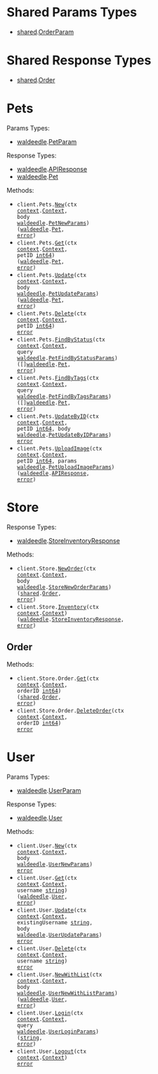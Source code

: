 # Shared Params Types

- <a href="https://pkg.go.dev/github.com/Waldeedle/stainless-go/shared">shared</a>.<a href="https://pkg.go.dev/github.com/Waldeedle/stainless-go/shared#OrderParam">OrderParam</a>

# Shared Response Types

- <a href="https://pkg.go.dev/github.com/Waldeedle/stainless-go/shared">shared</a>.<a href="https://pkg.go.dev/github.com/Waldeedle/stainless-go/shared#Order">Order</a>

# Pets

Params Types:

- <a href="https://pkg.go.dev/github.com/Waldeedle/stainless-go">waldeedle</a>.<a href="https://pkg.go.dev/github.com/Waldeedle/stainless-go#PetParam">PetParam</a>

Response Types:

- <a href="https://pkg.go.dev/github.com/Waldeedle/stainless-go">waldeedle</a>.<a href="https://pkg.go.dev/github.com/Waldeedle/stainless-go#APIResponse">APIResponse</a>
- <a href="https://pkg.go.dev/github.com/Waldeedle/stainless-go">waldeedle</a>.<a href="https://pkg.go.dev/github.com/Waldeedle/stainless-go#Pet">Pet</a>

Methods:

- <code title="post /pet">client.Pets.<a href="https://pkg.go.dev/github.com/Waldeedle/stainless-go#PetService.New">New</a>(ctx <a href="https://pkg.go.dev/context">context</a>.<a href="https://pkg.go.dev/context#Context">Context</a>, body <a href="https://pkg.go.dev/github.com/Waldeedle/stainless-go">waldeedle</a>.<a href="https://pkg.go.dev/github.com/Waldeedle/stainless-go#PetNewParams">PetNewParams</a>) (<a href="https://pkg.go.dev/github.com/Waldeedle/stainless-go">waldeedle</a>.<a href="https://pkg.go.dev/github.com/Waldeedle/stainless-go#Pet">Pet</a>, <a href="https://pkg.go.dev/builtin#error">error</a>)</code>
- <code title="get /pet/{petId}">client.Pets.<a href="https://pkg.go.dev/github.com/Waldeedle/stainless-go#PetService.Get">Get</a>(ctx <a href="https://pkg.go.dev/context">context</a>.<a href="https://pkg.go.dev/context#Context">Context</a>, petID <a href="https://pkg.go.dev/builtin#int64">int64</a>) (<a href="https://pkg.go.dev/github.com/Waldeedle/stainless-go">waldeedle</a>.<a href="https://pkg.go.dev/github.com/Waldeedle/stainless-go#Pet">Pet</a>, <a href="https://pkg.go.dev/builtin#error">error</a>)</code>
- <code title="put /pet">client.Pets.<a href="https://pkg.go.dev/github.com/Waldeedle/stainless-go#PetService.Update">Update</a>(ctx <a href="https://pkg.go.dev/context">context</a>.<a href="https://pkg.go.dev/context#Context">Context</a>, body <a href="https://pkg.go.dev/github.com/Waldeedle/stainless-go">waldeedle</a>.<a href="https://pkg.go.dev/github.com/Waldeedle/stainless-go#PetUpdateParams">PetUpdateParams</a>) (<a href="https://pkg.go.dev/github.com/Waldeedle/stainless-go">waldeedle</a>.<a href="https://pkg.go.dev/github.com/Waldeedle/stainless-go#Pet">Pet</a>, <a href="https://pkg.go.dev/builtin#error">error</a>)</code>
- <code title="delete /pet/{petId}">client.Pets.<a href="https://pkg.go.dev/github.com/Waldeedle/stainless-go#PetService.Delete">Delete</a>(ctx <a href="https://pkg.go.dev/context">context</a>.<a href="https://pkg.go.dev/context#Context">Context</a>, petID <a href="https://pkg.go.dev/builtin#int64">int64</a>) <a href="https://pkg.go.dev/builtin#error">error</a></code>
- <code title="get /pet/findByStatus">client.Pets.<a href="https://pkg.go.dev/github.com/Waldeedle/stainless-go#PetService.FindByStatus">FindByStatus</a>(ctx <a href="https://pkg.go.dev/context">context</a>.<a href="https://pkg.go.dev/context#Context">Context</a>, query <a href="https://pkg.go.dev/github.com/Waldeedle/stainless-go">waldeedle</a>.<a href="https://pkg.go.dev/github.com/Waldeedle/stainless-go#PetFindByStatusParams">PetFindByStatusParams</a>) ([]<a href="https://pkg.go.dev/github.com/Waldeedle/stainless-go">waldeedle</a>.<a href="https://pkg.go.dev/github.com/Waldeedle/stainless-go#Pet">Pet</a>, <a href="https://pkg.go.dev/builtin#error">error</a>)</code>
- <code title="get /pet/findByTags">client.Pets.<a href="https://pkg.go.dev/github.com/Waldeedle/stainless-go#PetService.FindByTags">FindByTags</a>(ctx <a href="https://pkg.go.dev/context">context</a>.<a href="https://pkg.go.dev/context#Context">Context</a>, query <a href="https://pkg.go.dev/github.com/Waldeedle/stainless-go">waldeedle</a>.<a href="https://pkg.go.dev/github.com/Waldeedle/stainless-go#PetFindByTagsParams">PetFindByTagsParams</a>) ([]<a href="https://pkg.go.dev/github.com/Waldeedle/stainless-go">waldeedle</a>.<a href="https://pkg.go.dev/github.com/Waldeedle/stainless-go#Pet">Pet</a>, <a href="https://pkg.go.dev/builtin#error">error</a>)</code>
- <code title="post /pet/{petId}">client.Pets.<a href="https://pkg.go.dev/github.com/Waldeedle/stainless-go#PetService.UpdateByID">UpdateByID</a>(ctx <a href="https://pkg.go.dev/context">context</a>.<a href="https://pkg.go.dev/context#Context">Context</a>, petID <a href="https://pkg.go.dev/builtin#int64">int64</a>, body <a href="https://pkg.go.dev/github.com/Waldeedle/stainless-go">waldeedle</a>.<a href="https://pkg.go.dev/github.com/Waldeedle/stainless-go#PetUpdateByIDParams">PetUpdateByIDParams</a>) <a href="https://pkg.go.dev/builtin#error">error</a></code>
- <code title="post /pet/{petId}/uploadImage">client.Pets.<a href="https://pkg.go.dev/github.com/Waldeedle/stainless-go#PetService.UploadImage">UploadImage</a>(ctx <a href="https://pkg.go.dev/context">context</a>.<a href="https://pkg.go.dev/context#Context">Context</a>, petID <a href="https://pkg.go.dev/builtin#int64">int64</a>, params <a href="https://pkg.go.dev/github.com/Waldeedle/stainless-go">waldeedle</a>.<a href="https://pkg.go.dev/github.com/Waldeedle/stainless-go#PetUploadImageParams">PetUploadImageParams</a>) (<a href="https://pkg.go.dev/github.com/Waldeedle/stainless-go">waldeedle</a>.<a href="https://pkg.go.dev/github.com/Waldeedle/stainless-go#APIResponse">APIResponse</a>, <a href="https://pkg.go.dev/builtin#error">error</a>)</code>

# Store

Response Types:

- <a href="https://pkg.go.dev/github.com/Waldeedle/stainless-go">waldeedle</a>.<a href="https://pkg.go.dev/github.com/Waldeedle/stainless-go#StoreInventoryResponse">StoreInventoryResponse</a>

Methods:

- <code title="post /store/order">client.Store.<a href="https://pkg.go.dev/github.com/Waldeedle/stainless-go#StoreService.NewOrder">NewOrder</a>(ctx <a href="https://pkg.go.dev/context">context</a>.<a href="https://pkg.go.dev/context#Context">Context</a>, body <a href="https://pkg.go.dev/github.com/Waldeedle/stainless-go">waldeedle</a>.<a href="https://pkg.go.dev/github.com/Waldeedle/stainless-go#StoreNewOrderParams">StoreNewOrderParams</a>) (<a href="https://pkg.go.dev/github.com/Waldeedle/stainless-go/shared">shared</a>.<a href="https://pkg.go.dev/github.com/Waldeedle/stainless-go/shared#Order">Order</a>, <a href="https://pkg.go.dev/builtin#error">error</a>)</code>
- <code title="get /store/inventory">client.Store.<a href="https://pkg.go.dev/github.com/Waldeedle/stainless-go#StoreService.Inventory">Inventory</a>(ctx <a href="https://pkg.go.dev/context">context</a>.<a href="https://pkg.go.dev/context#Context">Context</a>) (<a href="https://pkg.go.dev/github.com/Waldeedle/stainless-go">waldeedle</a>.<a href="https://pkg.go.dev/github.com/Waldeedle/stainless-go#StoreInventoryResponse">StoreInventoryResponse</a>, <a href="https://pkg.go.dev/builtin#error">error</a>)</code>

## Order

Methods:

- <code title="get /store/order/{orderId}">client.Store.Order.<a href="https://pkg.go.dev/github.com/Waldeedle/stainless-go#StoreOrderService.Get">Get</a>(ctx <a href="https://pkg.go.dev/context">context</a>.<a href="https://pkg.go.dev/context#Context">Context</a>, orderID <a href="https://pkg.go.dev/builtin#int64">int64</a>) (<a href="https://pkg.go.dev/github.com/Waldeedle/stainless-go/shared">shared</a>.<a href="https://pkg.go.dev/github.com/Waldeedle/stainless-go/shared#Order">Order</a>, <a href="https://pkg.go.dev/builtin#error">error</a>)</code>
- <code title="delete /store/order/{orderId}">client.Store.Order.<a href="https://pkg.go.dev/github.com/Waldeedle/stainless-go#StoreOrderService.DeleteOrder">DeleteOrder</a>(ctx <a href="https://pkg.go.dev/context">context</a>.<a href="https://pkg.go.dev/context#Context">Context</a>, orderID <a href="https://pkg.go.dev/builtin#int64">int64</a>) <a href="https://pkg.go.dev/builtin#error">error</a></code>

# User

Params Types:

- <a href="https://pkg.go.dev/github.com/Waldeedle/stainless-go">waldeedle</a>.<a href="https://pkg.go.dev/github.com/Waldeedle/stainless-go#UserParam">UserParam</a>

Response Types:

- <a href="https://pkg.go.dev/github.com/Waldeedle/stainless-go">waldeedle</a>.<a href="https://pkg.go.dev/github.com/Waldeedle/stainless-go#User">User</a>

Methods:

- <code title="post /user">client.User.<a href="https://pkg.go.dev/github.com/Waldeedle/stainless-go#UserService.New">New</a>(ctx <a href="https://pkg.go.dev/context">context</a>.<a href="https://pkg.go.dev/context#Context">Context</a>, body <a href="https://pkg.go.dev/github.com/Waldeedle/stainless-go">waldeedle</a>.<a href="https://pkg.go.dev/github.com/Waldeedle/stainless-go#UserNewParams">UserNewParams</a>) <a href="https://pkg.go.dev/builtin#error">error</a></code>
- <code title="get /user/{username}">client.User.<a href="https://pkg.go.dev/github.com/Waldeedle/stainless-go#UserService.Get">Get</a>(ctx <a href="https://pkg.go.dev/context">context</a>.<a href="https://pkg.go.dev/context#Context">Context</a>, username <a href="https://pkg.go.dev/builtin#string">string</a>) (<a href="https://pkg.go.dev/github.com/Waldeedle/stainless-go">waldeedle</a>.<a href="https://pkg.go.dev/github.com/Waldeedle/stainless-go#User">User</a>, <a href="https://pkg.go.dev/builtin#error">error</a>)</code>
- <code title="put /user/{username}">client.User.<a href="https://pkg.go.dev/github.com/Waldeedle/stainless-go#UserService.Update">Update</a>(ctx <a href="https://pkg.go.dev/context">context</a>.<a href="https://pkg.go.dev/context#Context">Context</a>, existingUsername <a href="https://pkg.go.dev/builtin#string">string</a>, body <a href="https://pkg.go.dev/github.com/Waldeedle/stainless-go">waldeedle</a>.<a href="https://pkg.go.dev/github.com/Waldeedle/stainless-go#UserUpdateParams">UserUpdateParams</a>) <a href="https://pkg.go.dev/builtin#error">error</a></code>
- <code title="delete /user/{username}">client.User.<a href="https://pkg.go.dev/github.com/Waldeedle/stainless-go#UserService.Delete">Delete</a>(ctx <a href="https://pkg.go.dev/context">context</a>.<a href="https://pkg.go.dev/context#Context">Context</a>, username <a href="https://pkg.go.dev/builtin#string">string</a>) <a href="https://pkg.go.dev/builtin#error">error</a></code>
- <code title="post /user/createWithList">client.User.<a href="https://pkg.go.dev/github.com/Waldeedle/stainless-go#UserService.NewWithList">NewWithList</a>(ctx <a href="https://pkg.go.dev/context">context</a>.<a href="https://pkg.go.dev/context#Context">Context</a>, body <a href="https://pkg.go.dev/github.com/Waldeedle/stainless-go">waldeedle</a>.<a href="https://pkg.go.dev/github.com/Waldeedle/stainless-go#UserNewWithListParams">UserNewWithListParams</a>) (<a href="https://pkg.go.dev/github.com/Waldeedle/stainless-go">waldeedle</a>.<a href="https://pkg.go.dev/github.com/Waldeedle/stainless-go#User">User</a>, <a href="https://pkg.go.dev/builtin#error">error</a>)</code>
- <code title="get /user/login">client.User.<a href="https://pkg.go.dev/github.com/Waldeedle/stainless-go#UserService.Login">Login</a>(ctx <a href="https://pkg.go.dev/context">context</a>.<a href="https://pkg.go.dev/context#Context">Context</a>, query <a href="https://pkg.go.dev/github.com/Waldeedle/stainless-go">waldeedle</a>.<a href="https://pkg.go.dev/github.com/Waldeedle/stainless-go#UserLoginParams">UserLoginParams</a>) (<a href="https://pkg.go.dev/builtin#string">string</a>, <a href="https://pkg.go.dev/builtin#error">error</a>)</code>
- <code title="get /user/logout">client.User.<a href="https://pkg.go.dev/github.com/Waldeedle/stainless-go#UserService.Logout">Logout</a>(ctx <a href="https://pkg.go.dev/context">context</a>.<a href="https://pkg.go.dev/context#Context">Context</a>) <a href="https://pkg.go.dev/builtin#error">error</a></code>

